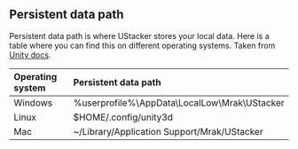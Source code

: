 ## Persistent data path
Persistent data path is where UStacker stores your local data. Here is a table where you can find this on different operating systems. Taken from [Unity docs](https://docs.unity3d.com/ScriptReference/Application-persistentDataPath.html).

| Operating system | Persistent data path                         |
| :--------------- | :------------------------------------------- |
| Windows          | %userprofile%\AppData\LocalLow\Mrak\UStacker |
| Linux            | $HOME/.config/unity3d                        |
| Mac              | ~/Library/Application Support/Mrak/UStacker  |